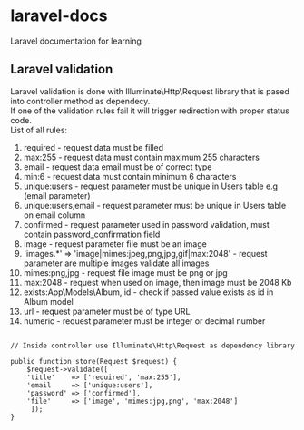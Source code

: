 # laravel-docs
Laravel documentation for learning  

## Laravel validation 

Laravel validation is done with Illuminate\Http\Request library that is pased into controller method as dependecy.  
If one of the validation rules fail it will trigger redirection with proper status code.  
List of all rules:  
1. required           - request data must be filled 
2. max:255            - request data must contain maximum 255 characters
3. email              - request data email must be of correct type
4. min:6              - request data must contain minimum 6 characters
5. unique:users       - request parameter must be unique in Users table e.g (email parameter)
6. unique:users,email - request parameter must be unique in Users table on email column
7. confirmed          - request parameter used in password validation, must contain password_confirmation field
8. image              - request parameter file must be an image
9. 'images.*' => 'image|mimes:jpeg,png,jpg,gif|max:2048' - request parameter are multiple images validate all images
10. mimes:png,jpg      - request file image must be png or jpg
11. max:2048          - request when used on image, then image must be 2048 Kb
12. exists:App\Models\Album, id - check if passed value exists as id in Album model
13. url               - request parameter must be of type URL
14. numeric           - request parameter must be integer or decimal number

```

// Inside controller use Illuminate\Http\Request as dependency library

public function store(Request $request) {
    $request->validate([
	'title'    => ['required', 'max:255'],
	'email     => ['unique:users'],
	'password' => ['confirmed'],
	'file'     => ['image', 'mimes:jpg,png', 'max:2048']
     ]);
}





```
